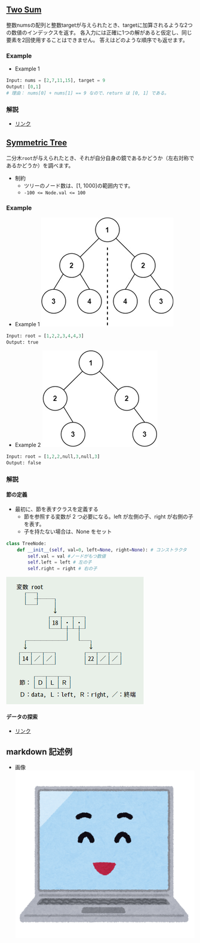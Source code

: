 ## [Two Sum](Two_sum.py)
整数numsの配列と整数targetが与えられたとき、targetに加算されるような2つの数値のインデックスを返す。
各入力には正確に1つの解があると仮定し、同じ要素を2回使用することはできません。
答えはどのような順序でも返せます。
### Example
- Example 1
```py
Input: nums = [2,7,11,15], target = 9
Output: [0,1]
# 理由： nums[0] + nums[1] == 9 なので、return は [0, 1] である。
```
### 解説
- [リンク](https://leetcode.com/problems/two-sum/)


## [Symmetric Tree](SymmeticTree.py)
二分木```root```が与えられたとき、それが自分自身の鏡であるかどうか（左右対称であるかどうか）を調べます。
- 制約
    - ツリーのノード数は、[1, 1000]の範囲内です。
    - ```-100 <= Node.val <= 100```
### Example
- Example 1
![example](img/symtree1.jpg)
```py
Input: root = [1,2,2,3,4,4,3]
Output: true
```
- Example 2
![example](img/symtree2.jpg)
```py
Input: root = [1,2,2,null,3,null,3]
Output: false
```
### 解説
#### 節の定義
- 最初に、節を表すクラスを定義する
    - 節を参照する変数が 2 つ必要になる。left が左側の子、right が右側の子を表す。
    - 子を持たない場合は、None をセット
```py
class TreeNode:
    def __init__(self, val=0, left=None, right=None): # コンストラクタ
        self.val = val #ノードがもつ数値
        self.left = left # 左の子
        self.right = right # 右の子
```
![二分木の構造](img/tree01.png)

#### データの探索

- [リンク](https://leetcode.com/problems/symmetric-tree/)

## markdown 記述例
- 画像
![example](img/example.png)

